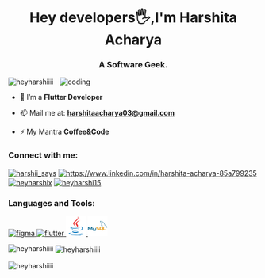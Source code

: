 <h1 align="center">Hey developers🖐️,I'm Harshita Acharya</h1>
<h3 align="center">A Software Geek.</h3>
<img align="right" alt="coding" width="400" src="https://mir-s3-cdn-cf.behance.net/project_modules/disp/601014116770475.6068beff4640a.gif"

<p align="left"> <img src="https://komarev.com/ghpvc/?username=heyharshiiii&label=Profile%20views&color=0e75b6&style=flat" alt="heyharshiiii" /> </p>

- 🌱 I’m a **Flutter Developer**

- 📫 Mail me at: **harshitaacharya03@gmail.com**

- ⚡ My Mantra **Coffee&Code**

<h3 align="left">Connect with me:</h3>
<p align="left">
<a href="https://twitter.com/harshii_says" target="blank"><img align="center" src="https://raw.githubusercontent.com/rahuldkjain/github-profile-readme-generator/master/src/images/icons/Social/twitter.svg" alt="harshii_says" height="30" width="40" /></a>
<a href="https://linkedin.com/in/https://www.linkedin.com/in/harshita-acharya-85a799235" target="blank"><img align="center" src="https://raw.githubusercontent.com/rahuldkjain/github-profile-readme-generator/master/src/images/icons/Social/linked-in-alt.svg" alt="https://www.linkedin.com/in/harshita-acharya-85a799235" height="30" width="40" /></a>
<a href="https://instagram.com/heyharshix" target="blank"><img align="center" src="https://raw.githubusercontent.com/rahuldkjain/github-profile-readme-generator/master/src/images/icons/Social/instagram.svg" alt="heyharshix" height="30" width="40" /></a>
<a href="https://www.codechef.com/users/heyharshi15" target="blank"><img align="center" src="https://cdn.jsdelivr.net/npm/simple-icons@3.1.0/icons/codechef.svg" alt="heyharshi15" height="30" width="40" /></a>
</p>

<h3 align="left">Languages and Tools:</h3>
<p align="left"> <a href="https://www.figma.com/" target="_blank" rel="noreferrer"> <img src="https://www.vectorlogo.zone/logos/figma/figma-icon.svg" alt="figma" width="40" height="40"/> </a> <a href="https://flutter.dev" target="_blank" rel="noreferrer"> <img src="https://www.vectorlogo.zone/logos/flutterio/flutterio-icon.svg" alt="flutter" width="40" height="40"/> </a> <a href="https://www.java.com" target="_blank" rel="noreferrer"> <img src="https://raw.githubusercontent.com/devicons/devicon/master/icons/java/java-original.svg" alt="java" width="40" height="40"/> </a> <a href="https://www.mysql.com/" target="_blank" rel="noreferrer"> <img src="https://raw.githubusercontent.com/devicons/devicon/master/icons/mysql/mysql-original-wordmark.svg" alt="mysql" width="40" height="40"/> </a> </p>

<p><img align="left" src="https://github-readme-stats.vercel.app/api/top-langs?username=heyharshiiii&show_icons=true&locale=en&layout=compact" alt="heyharshiiii" /></p>

<p>&nbsp;<img align="center" src="https://github-readme-stats.vercel.app/api?username=heyharshiiii&show_icons=true&locale=en" alt="heyharshiiii" /></p>

<p><img align="center" src="https://github-readme-streak-stats.herokuapp.com/?user=heyharshiiii&" alt="heyharshiiii" /></p>
